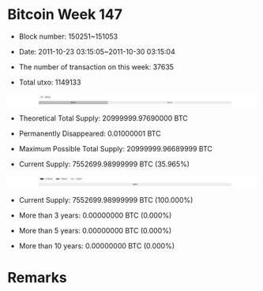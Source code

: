 # Bitcoin Week 147

- Block number: 150251~151053

- Date: 2011-10-23 03:15:05~2011-10-30 03:15:04

- The number of transaction on this week: 37635

- Total utxo: 1149133

![](../images/mined_week147.png)

- Theoretical Total Supply: 20999999.97690000 BTC

- Permanently Disappeared: 0.01000001 BTC

- Maximum Possible Total Supply: 20999999.96689999 BTC

- Current Supply: 7552699.98999999 BTC (35.965%)

![](../images/year_week147.png)


- Current Supply: 7552699.98999999 BTC (100.000%)

- More than 3 years: 0.00000000 BTC (0.000%)

- More than 5 years: 0.00000000 BTC (0.000%)

- More than 10 years: 0.00000000 BTC (0.000%)

# Remarks


